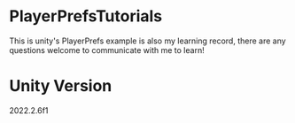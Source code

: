 # PlayerPrefsTutorials
This is unity's PlayerPrefs example is also my learning record, there are any questions welcome to communicate with me to learn!

# Unity Version
2022.2.6f1
